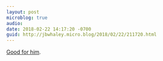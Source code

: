 ```yaml
---
layout: post
microblog: true
audio: 
date: 2018-02-22 14:17:20 -0700
guid: http://jbwhaley.micro.blog/2018/02/22/211720.html
---
```

[Good for him](https://arstechnica.com/tech-policy/2018/02/rancher-finds-creepy-and-un-american-spy-cam-tied-to-his-tree-sues-feds).
